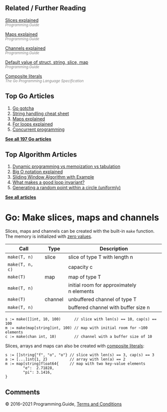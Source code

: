 ## Related / Further Reading

[Slices explained](slices-explained.html)  
<span style="color: grey; font-style: italic; font-size: smaller">Programming.Guide</span>

[Maps explained](maps-explained.html)  
<span style="color: grey; font-style: italic; font-size: smaller">Programming.Guide</span>

[Channels explained](channels-explained.html)  
<span style="color: grey; font-style: italic; font-size: smaller">Programming.Guide</span>

[Default value of struct, string, slice, map](default-zero-value.html)  
<span style="color: grey; font-style: italic; font-size: smaller">Programming.Guide</span>

[Composite literals](https://golang.org/ref/spec#Composite_literals)  
<span style="color: grey; font-style: italic; font-size: smaller">The Go Programming Language Specification</span>

## Top Go Articles

1.  [Go gotcha](go-gotcha.html)
2.  [String handling cheat sheet](string-functions-reference-cheat-sheet.html)
3.  [Maps explained](maps-explained.html)
4.  [For loops explained](for-loop.html)
5.  [Concurrent programming](go-concurrency-tutorial.html)

[**See all 197 Go articles**](index.html)

## Top Algorithm Articles

1.  [Dynamic programming vs memoization vs tabulation](../dynamic-programming-vs-memoization-vs-tabulation.html)
2.  [Big O notation explained](../big-o-notation-explained.html)
3.  [Sliding Window Algorithm with Example](../sliding-window-example.html)
4.  [What makes a good loop invariant?](../what-makes-a-good-loop-invariant.html)
5.  [Generating a random point within a circle (uniformly)](../random-point-within-circle.html)

[**See all articles**](../index.html)

# Go: Make slices, maps and channels

Slices, maps and channels can be created with the built-in `make` function. The memory is initialized with [zero values](default-zero-value.html).

<table><thead><tr class="header"><th>Call</th><th>Type</th><th>Description</th></tr></thead><tbody><tr class="odd"><td><code>make(T, n)</code></td><td>slice</td><td>slice of type T with length n</td></tr><tr class="even"><td><code>make(T, n, c)</code></td><td></td><td>capacity c</td></tr><tr class="odd"><td><code>make(T)</code></td><td>map</td><td>map of type T</td></tr><tr class="even"><td><code>make(T, n)</code></td><td></td><td>initial room for approximately n elements</td></tr><tr class="odd"><td><code>make(T)</code></td><td>channel</td><td>unbuffered channel of type T</td></tr><tr class="even"><td><code>make(T, n)</code></td><td></td><td>buffered channel with buffer size n</td></tr></tbody></table>

    s := make([]int, 10, 100)      // slice with len(s) == 10, cap(s) == 100
    m := make(map[string]int, 100) // map with initial room for ~100 elements
    c := make(chan int, 10)        // channel with a buffer size of 10

Slices, arrays and maps can also be created with [composite literals](https://golang.org/ref/spec#Composite_literals):

    s := []string{"f", "o", "o"} // slice with len(s) == 3, cap(s) == 3
    a := [...]int{1, 2}          // array with len(a) == 2
    m := map[string]float64{     // map with two key-value elements
            "e":  2.71828,
            "pi": 3.1416,
    }

## Comments



© 2016–2021 Programming.Guide, [Terms and Conditions](../terms-and-conditions.html)
